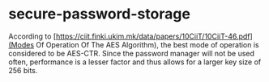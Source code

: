 # secure-password-storage

According to [https://ciit.finki.ukim.mk/data/papers/10CiiT/10CiiT-46.pdf](Modes Of Operation Of The AES Algorithm), the best mode of operation is considered to be AES-CTR. Since the password manager will not be used often, performance is a lesser factor and thus allows for a larger key size of 256 bits.
